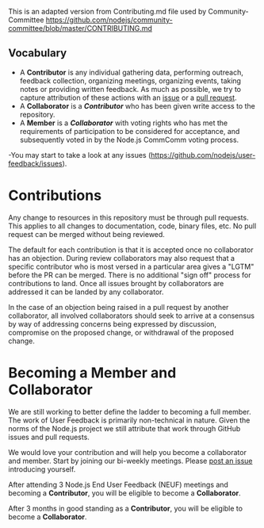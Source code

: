 This is an adapted version from Contributing.md file used by Community-Committee https://github.com/nodejs/community-committee/blob/master/CONTRIBUTING.md

## Vocabulary

* A **Contributor** is any individual gathering data, performing outreach, feedback collection, organizing meetings, organizing events, taking notes or providing written feedback. As much as possible, we try to capture attribution of these actions with an [issue](https://github.com/nodejs/user-feedback/issues) or a [pull request](https://github.com/nodejs/user-feedback/pulls).
* A **Collaborator** is a **_Contributor_** who has been given write access to the repository.
* A **Member** is a **_Collaborator_** with voting rights who has met the requirements of participation to be considered for acceptance, and subsequently voted in by the Node.js CommComm voting process.

-You may start to take a look at any issues (https://github.com/nodejs/user-feedback/issues).

# Contributions

Any change to resources in this repository must be through pull requests. This applies to all changes
to documentation, code, binary files, etc. 
No pull request can be merged without being reviewed.

The default for each contribution is that it is accepted once no collaborator has an objection.
During review collaborators may also request that a specific contributor who is most versed in a
particular area gives a "LGTM" before the PR can be merged. There is no additional "sign off"
process for contributions to land. Once all issues brought by collaborators are addressed it can
be landed by any collaborator.

In the case of an objection being raised in a pull request by another collaborator, all involved
collaborators should seek to arrive at a consensus by way of addressing concerns being expressed
by discussion, compromise on the proposed change, or withdrawal of the proposed change.

# Becoming a Member and Collaborator

We are still working to better define the ladder to becoming a full member. The work of User Feedback is primarily non-technical in nature. Given the norms of the Node.js project we still attribute that work through GitHub issues and pull requests.

We would love your contribution and will help you become a collaborator and member.
Start by joining our bi-weekly meetings. Please [post an issue](https://github.com/nodejs/user-feedback/issues) introducing yourself.

After attending 3 Node.js End User Feedback (NEUF) meetings and becoming a **Contributor**, you will be eligible to become a **Collaborator**.

After 3 months in good standing as a **Contributor**, you will be eligible to become a **Collaborator**.
